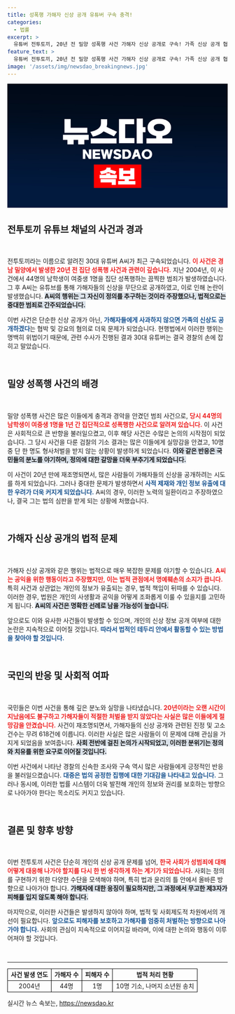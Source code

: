 ```yaml
---
title: 성폭행 가해자 신상 공개 유튜버 구속 충격!
categories:
  - 법률
excerpt: >
  유튜버 전투토끼, 20년 전 밀양 성폭행 사건 가해자 신상 공개로 구속! 가족 신상 공개 협박까지… 범죄수익 환수 계획까지! 충격의 전개가 이어지는 이 사건의 전말을 확인하세요!
feature_text: >
  유튜버 전투토끼, 20년 전 밀양 성폭행 사건 가해자 신상 공개로 구속! 가족 신상 공개 협박까지… 범죄수익 환수 계획까지! 충격의 전개가 이어지는 이 사건의 전말을 확인하세요!
image: '/assets/img/newsdao_breakingnews.jpg'
---
```


<p><img src="/assets/img/newsdao_breakingnews.jpg" alt="flaretime 속보" /></p>

<h2 data-ke-size="size26">전투토끼 유튜브 채널의 사건과 경과</h2>

<p data-ke-size="size16">&nbsp;</p>

<p>전투토끼라는 이름으로 알려진 30대 유튜버 A씨가 최근 구속되었습니다. <b><span style="color: #ee2323;">이 사건은 경남 밀양에서 발생한 20년 전 집단 성폭행 사건과 관련이 깊습니다.</span></b> 지난 2004년, 이 사건에서 44명의 남학생이 여중생 1명을 집단 성폭행하는 끔찍한 범죄가 발생하였습니다. 그 후 A씨는 유튜브를 통해 가해자들의 신상을 무단으로 공개하였고, 이로 인해 논란이 발생했습니다. <b><span style="background-color: #21538527;">A씨의 행위는 그 자신이 정의를 추구하는 것이라 주장했으나, 법적으로는 중대한 범죄로 간주되었습니다.</span></b></p>

<p>이번 사건은 단순한 신상 공개가 아닌, <b><span style="color: #1a5490;">가해자들에게 사과하지 않으면 가족의 신상도 공개하겠다</span></b>는 협박 및 강요의 혐의로 더욱 문제가 되었습니다. 현행법에서 이러한 행위는 명백히 위법이기 때문에, 관련 수사가 진행된 결과 30대 유튜버는 결국 경찰의 손에 잡히고 말았습니다.</p>

<p data-ke-size="size16">&nbsp;</p>

<h2 data-ke-size="size26">밀양 성폭행 사건의 배경</h2>

<p data-ke-size="size16">&nbsp;</p>

<p>밀양 성폭행 사건은 많은 이들에게 충격과 경악을 안겼던 범죄 사건으로, <b><span style="color: #ee2323;">당시 44명의 남학생이 여중생 1명을 1년 간 집단적으로 성폭행한 사건으로 알려져 있습니다.</span></b> 이 사건은 사회적으로 큰 반향을 불러일으켰고, 이후 해당 사건은 수많은 논의의 시작점이 되었습니다. 그 당시 사건을 다룬 검찰의 기소 결과는 많은 이들에게 실망감을 안겼고, 10명 중 단 한 명도 형사처벌을 받지 않는 상황이 발생하게 되었습니다. <b><span style="background-color: #21538527;">이와 같은 반응은 국민들의 분노를 야기하며, 정의에 대한 갈망을 더욱 부추기게 되었습니다.</span></b></p>

<p>이 사건이 20년 만에 재조명되면서, 많은 사람들이 가해자들의 신상을 공개하려는 시도를 하게 되었습니다. 그러나 중대한 문제가 발생하면서 <b><span style="color: #1a5490;">사적 제재와 개인 정보 유출에 대한 우려가 더욱 커지게 되었습니다.</span></b> A씨의 경우, 이러한 노력의 일환이라고 주장하였으나, 결국 그는 법의 심판을 받게 되는 상황에 처했습니다.</p>

<p data-ke-size="size16">&nbsp;</p>

<h2 data-ke-size="size26">가해자 신상 공개의 법적 문제</h2>

<p data-ke-size="size16">&nbsp;</p>

<p>가해자 신상 공개와 같은 행위는 법적으로 매우 복잡한 문제를 야기할 수 있습니다. <b><span style="color: #ee2323;">A씨는 공익을 위한 행동이라고 주장했지만, 이는 법적 관점에서 명예훼손의 소지가 큽니다.</span></b> 특히 사건과 상관없는 개인의 정보가 유출되는 경우, 법적 책임이 뒤따를 수 있습니다. 이러한 경우, 법원은 개인의 사생활과 공익을 어떻게 조화롭게 이룰 수 있을지를 고민하게 됩니다. <b><span style="background-color: #21538527;">A씨의 사건은 명확한 선례로 남을 가능성이 높습니다.</span></b></p>

<p>앞으로도 이와 유사한 사건들이 발생할 수 있으며, 개인의 신상 정보 공개 여부에 대한 논란은 지속적으로 이어질 것입니다. <b><span style="color: #1a5490;">따라서 법적인 테두리 안에서 활동할 수 있는 방법을 찾아야 할 것입니다.</span></b></p>

<p data-ke-size="size16">&nbsp;</p>

<h2 data-ke-size="size26">국민의 반응 및 사회적 여파</h2>

<p data-ke-size="size16">&nbsp;</p>

<p>국민들은 이번 사건을 통해 깊은 분노와 실망을 나타냈습니다. <b><span style="color: #ee2323;">20년이라는 오랜 시간이 지났음에도 불구하고 가해자들이 적절한 처벌을 받지 않았다는 사실은 많은 이들에게 절망감을 안겼습니다.</span></b> 사건이 재조명되면서, 가해자들의 신상 공개와 관련된 진정 및 고소 건수는 무려 618건에 이릅니다. 이러한 사실은 많은 사람들이 이 문제에 대해 관심을 가지게 되었음을 보여줍니다. <b><span style="background-color: #21538527;">사회 전반에 걸친 논의가 시작되었고, 이러한 분위기는 정의와 치유를 위한 요구로 이어질 것입니다.</span></b></p>

<p>이번 사건에서 나타난 경찰의 신속한 조사와 구속 역시 많은 사람들에게 긍정적인 반응을 불러일으켰습니다. <b><span style="color: #1a5490;">대중은 법의 공정한 집행에 대한 기대감을 나타내고 있습니다.</span></b> 그러나 동시에, 이러한 법률 시스템이 더욱 발전해 개인의 정보와 권리를 보호하는 방향으로 나아가야 한다는 목소리도 커지고 있습니다.</p>

<p data-ke-size="size16">&nbsp;</p>

<h2 data-ke-size="size26">결론 및 향후 방향</h2>

<p data-ke-size="size16">&nbsp;</p>

<p>이번 전투토끼 사건은 단순히 개인의 신상 공개 문제를 넘어, <b><span style="color: #ee2323;">한국 사회가 성범죄에 대해 어떻게 대응해 나가야 할지를 다시 한 번 생각하게 하는 계기가 되었습니다.</span></b> 사회는 정의를 구현하기 위한 다양한 수단을 모색해야 하며, 특히 법과 윤리의 틀 안에서 올바른 방향으로 나아가야 합니다. <b><span style="background-color: #21538527;">가해자에 대한 응징이 필요하지만, 그 과정에서 무고한 제3자가 피해를 입지 않도록 해야 합니다.</span></b></p>

<p>마지막으로, 이러한 사건들은 발생하지 않아야 하며, 법적 및 사회제도적 차원에서의 개선이 필요합니다. <b><span style="color: #1a5490;">앞으로도 피해자를 보호하고 가해자를 엄중히 처벌하는 방향으로 나아가야 합니다.</span></b> 사회의 관심이 지속적으로 이어지길 바라며, 이에 대한 논의와 행동이 이루어져야 할 것입니다.</p>

<p data-ke-size="size16">&nbsp;</p>

<hr>

<table style="width: 100%; border-collapse: collapse;">
<tr>
<td style="border: 1px solid black; text-align: center; height: 17px;"><b>사건 발생 연도</b></td>
<td style="border: 1px solid black; text-align: center; height: 17px;"><b>가해자 수</b></td>
<td style="border: 1px solid black; text-align: center; height: 17px;"><b>피해자 수</b></td>
<td style="border: 1px solid black; text-align: center; height: 17px;"><b>법적 처리 현황</b></td>
</tr>
<tr>
<td style="border: 1px solid black; text-align: center; height: 17px;">2004년</td>
<td style="border: 1px solid black; text-align: center; height: 17px;">44명</td>
<td style="border: 1px solid black; text-align: center; height: 17px;">1명</td>
<td style="border: 1px solid black; text-align: center; height: 17px;">10명 기소, 나머지 소년원 송치</td>
</tr>
</table>
실시간 뉴스 속보는, <a href="https://newsdao.kr" rel="dofollow">https://newsdao.kr</a>


